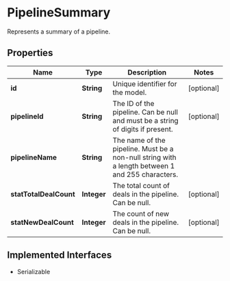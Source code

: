 

# PipelineSummary

Represents a summary of a pipeline.

## Properties

| Name | Type | Description | Notes |
|------------ | ------------- | ------------- | -------------|
|**id** | **String** | Unique identifier for the model. |  [optional] |
|**pipelineId** | **String** | The ID of the pipeline. Can be null and must be a string of digits if present. |  [optional] |
|**pipelineName** | **String** | The name of the pipeline. Must be a non-null string with a length between 1 and 255 characters. |  |
|**statTotalDealCount** | **Integer** | The total count of deals in the pipeline. Can be null. |  [optional] |
|**statNewDealCount** | **Integer** | The count of new deals in the pipeline. Can be null. |  [optional] |


## Implemented Interfaces

* Serializable

